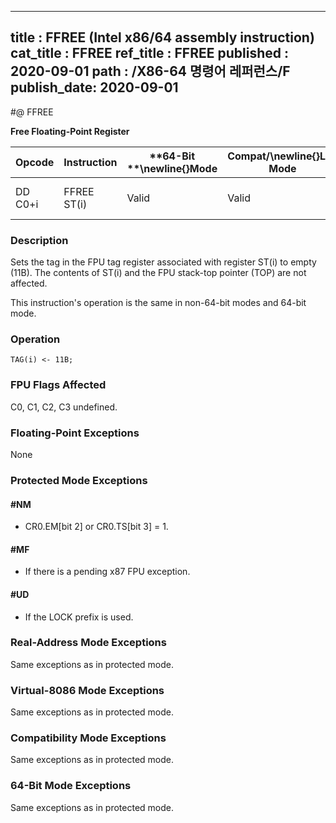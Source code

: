 ----------------------------
title : FFREE (Intel x86/64 assembly instruction)
cat_title : FFREE
ref_title : FFREE
published : 2020-09-01
path : /X86-64 명령어 레퍼런스/F
publish_date: 2020-09-01
----------------------------
#@ FFREE

**Free Floating-Point Register**

|**Opcode**|**Instruction**|**64-Bit **\newline{}**Mode**|**Compat/**\newline{}**Leg Mode**|**Description**|
|----------|---------------|-----------------------------|---------------------------------|---------------|
|DD C0+i|FFREE ST(i)|Valid|Valid|Sets tag for ST(i) to empty.|
### Description


Sets the tag in the FPU tag register associated with register ST(i) to empty (11B). The contents of ST(i) and the FPU stack-top pointer (TOP) are not affected.

This instruction's operation is the same in non-64-bit modes and 64-bit mode.


### Operation

```info-verb
TAG(i) <- 11B;
```
### FPU Flags Affected


C0, C1, C2, C3 undefined.

### Floating-Point Exceptions


None


### Protected Mode Exceptions

#### #NM
* CR0.EM[bit 2] or CR0.TS[bit 3] = 1.

#### #MF
* If there is a pending x87 FPU exception.

#### #UD
* If the LOCK prefix is used.

### Real-Address Mode Exceptions



Same exceptions as in protected mode.


### Virtual-8086 Mode Exceptions



Same exceptions as in protected mode.


### Compatibility Mode Exceptions



Same exceptions as in protected mode.


### 64-Bit Mode Exceptions



Same exceptions as in protected mode.

